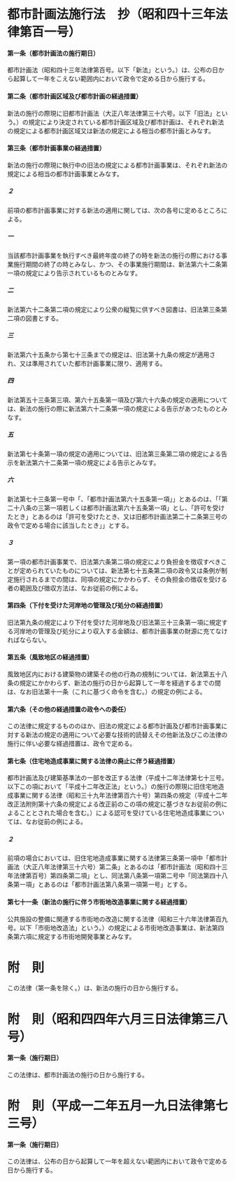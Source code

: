 # 都市計画法施行法　抄（昭和四十三年法律第百一号）
#### 第一条（都市計画法の施行期日）
都市計画法（昭和四十三年法律第百号。以下「新法」という。）は、公布の日から起算して一年をこえない範囲内において政令で定める日から施行する。
#### 第二条（都市計画区域及び都市計画の経過措置）
新法の施行の際現に旧都市計画法（大正八年法律第三十六号。以下「旧法」という。）の規定により決定されている都市計画区域及び都市計画は、それぞれ新法の規定による都市計画区域又は新法の規定による相当の都市計画とみなす。
#### 第三条（都市計画事業の経過措置）
新法の施行の際現に執行中の旧法の規定による都市計画事業は、それぞれ新法の規定による相当の都市計画事業とみなす。
##### ２
前項の都市計画事業に対する新法の適用に関しては、次の各号に定めるところによる。
##### 一
当該都市計画事業を執行すべき最終年度の終了の時を新法の施行の際における事業施行期間の終了の時とみなし、かつ、その事業施行期間は、新法第六十二条第一項の規定により告示されているものとみなす。
##### 二
新法第六十二条第二項の規定により公衆の縦覧に供すべき図書は、旧法第三条第二項の図書とする。
##### 三
新法第六十五条から第七十三条までの規定は、旧法第十九条の規定が適用され、又は準用されていた都市計画事業に限り、適用する。
##### 四
新法第五十三条第三項、第六十五条第一項及び第六十六条の規定の適用については、新法の施行の際に新法第六十二条第一項の規定による告示があつたものとみなす。
##### 五
新法第七十条第一項の規定の適用については、旧法第三条第二項の規定による告示を新法第六十二条第一項の規定による告示とみなす。
##### 六
新法第七十三条第一号中「、「都市計画法第六十五条第一項」」とあるのは、「「第二十八条の三第一項若しくは都市計画法第六十五条第一項」とし、「許可を受けたとき」とあるのは「許可を受けたとき、又は旧都市計画法第二十二条第三号の政令で定める場合に該当したとき」」とする。
##### ３
第一項の都市計画事業で、旧法第六条第二項の規定により負担金を徴収すべきことが定められていたものについては、新法第七十五条第二項の政令又は条例が制定施行されるまでの間は、同項の規定にかかわらず、その負担金の徴収を受ける者の範囲及び徴収方法は、なお従前の例による。
#### 第四条（下付を受けた河岸地の管理及び処分の経過措置）
旧法第九条の規定により下付を受けた河岸地及び旧法第三十三条第一項に規定する河岸地の管理及び処分により収入する金額は、都市計画事業の財源に充てなければならない。
#### 第五条（風致地区の経過措置）
風致地区内における建築物の建築その他の行為の規制については、新法第五十八条の規定にかかわらず、新法の施行の日から起算して一年を経過するまでの間は、なお旧法第十一条（これに基づく命令を含む。）の規定の例による。
#### 第六条（その他の経過措置の政令への委任）
この法律に規定するもののほか、旧法の規定による都市計画及び都市計画事業に対する新法の規定の適用について必要な技術的読替えその他新法及びこの法律の施行に伴い必要な経過措置は、政令で定める。
#### 第七条（住宅地造成事業に関する法律の廃止に伴う経過措置）
都市計画法及び建築基準法の一部を改正する法律（平成十二年法律第七十三号。以下この項において「平成十二年改正法」という。）の施行の際現に旧住宅地造成事業に関する法律（昭和三十九年法律第百六十号）第四条の規定（平成十二年改正法附則第十六条の規定による改正前のこの項の規定に基づきなお従前の例によることとされた場合を含む。）による認可を受けている住宅地造成事業については、なお従前の例による。
##### ２
前項の場合においては、旧住宅地造成事業に関する法律第三条第一項中「都市計画法（大正八年法律第三十六号）第二条」とあるのは「都市計画法（昭和四十三年法律第百号）第四条第二項」とし、同法第八条第一項第二号中「同法第四十八条第一項」とあるのは「都市計画法第八条第一項第一号」とする。
#### 第七十一条（新法の施行に伴う市街地改造事業に関する経過措置）
公共施設の整備に関連する市街地の改造に関する法律（昭和三十六年法律第百九号。以下「市街地改造法」という。）の規定による市街地改造事業は、新法第四条第六項に規定する市街地開発事業とみなす。
# 附　則
この法律（第一条を除く。）は、新法の施行の日から施行する。
# 附　則（昭和四四年六月三日法律第三八号）
#### 第一条（施行期日）
この法律は、都市計画法の施行の日から施行する。
# 附　則（平成一二年五月一九日法律第七三号）
#### 第一条（施行期日）
この法律は、公布の日から起算して一年を超えない範囲内において政令で定める日から施行する。
